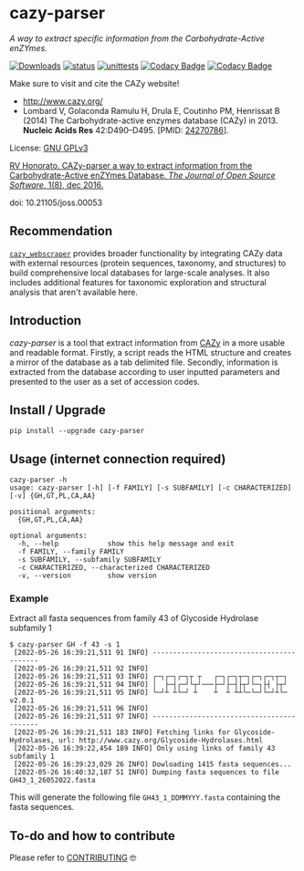 # cazy-parser

_A way to extract specific information from the Carbohydrate-Active enZYmes._

[![Downloads](https://pepy.tech/badge/cazy-parser)](https://pepy.tech/project/cazy-parser)
[![status](http://joss.theoj.org/papers/f709afe5d720fc6eee82fca277942a46/status.svg)](http://joss.theoj.org/papers/f709afe5d720fc6eee82fca277942a46)
[![unittests](https://github.com/rvhonorato/cazy-parser/actions/workflows/unittests.yml/badge.svg?branch=main)](https://github.com/rvhonorato/cazy-parser/actions/workflows/unittests.yml)
[![Codacy Badge](https://app.codacy.com/project/badge/Grade/33f087332ec24da689268a13d2f4ca23)](https://www.codacy.com/gh/rvhonorato/cazy-parser/dashboard?utm_source=github.com&utm_medium=referral&utm_content=rvhonorato/cazy-parser&utm_campaign=Badge_Grade)
[![Codacy Badge](https://app.codacy.com/project/badge/Coverage/33f087332ec24da689268a13d2f4ca23)](https://www.codacy.com/gh/rvhonorato/cazy-parser/dashboard?utm_source=github.com&utm_medium=referral&utm_content=rvhonorato/cazy-parser&utm_campaign=Badge_Coverage)

Make sure to visit and cite the CAZy website!

- http://www.cazy.org/
- Lombard V, Golaconda Ramulu H, Drula E, Coutinho PM, Henrissat B (2014) The Carbohydrate-active enzymes database (CAZy) in 2013. **Nucleic Acids Res** 42:D490–D495. [PMID: [24270786](http://www.ncbi.nlm.nih.gov/sites/entrez?db=pubmed&cmd=search&term=24270786)].

License: [GNU GPLv3](https://www.gnu.org/licenses/gpl-3.0.html)

[RV Honorato. CAZy-parser a way to extract information from the Carbohydrate-Active enZYmes Database. _The Journal of Open Source Software_, 1(8), dec 2016.](https://github.com/openjournals/joss-papers/blob/master/joss.00053/10.21105.joss.00053.pdf)

doi: 10.21105/joss.00053

## Recommendation

[`cazy_webscraper`](https://github.com/HobnobMancer/cazy_webscraper) provides broader functionality by integrating CAZy data with external resources (protein sequences, taxonomy, and structures) to build comprehensive local databases for large-scale analyses. It also includes additional features for taxonomic exploration and structural analysis that aren't available here.

## Introduction

_cazy-parser_ is a tool that extract information from [CAZy](http://www.cazy.org/) in a more usable and readable format. Firstly, a script reads the HTML structure and creates a mirror of the database as a tab delimited file. Secondly, information is extracted from the database according to user inputted parameters and presented to the user as a set of accession codes.

## Install / Upgrade

```text
pip install --upgrade cazy-parser
```

## Usage (internet connection required)

```text
cazy-parser -h
usage: cazy-parser [-h] [-f FAMILY] [-s SUBFAMILY] [-c CHARACTERIZED] [-v] {GH,GT,PL,CA,AA}

positional arguments:
  {GH,GT,PL,CA,AA}

optional arguments:
  -h, --help            show this help message and exit
  -f FAMILY, --family FAMILY
  -s SUBFAMILY, --subfamily SUBFAMILY
  -c CHARACTERIZED, --characterized CHARACTERIZED
  -v, --version         show version
```

### Example

Extract all fasta sequences from family 43 of Glycoside Hydrolase subfamily 1

```text
$ cazy-parser GH -f 43 -s 1
 [2022-05-26 16:39:21,511 91 INFO] ------------------------------------------
 [2022-05-26 16:39:21,511 92 INFO]
 [2022-05-26 16:39:21,511 93 INFO] ┌─┐┌─┐┌─┐┬ ┬   ┌─┐┌─┐┬─┐┌─┐┌─┐┬─┐
 [2022-05-26 16:39:21,511 94 INFO] │  ├─┤┌─┘└┬┘───├─┘├─┤├┬┘└─┐├┤ ├┬┘
 [2022-05-26 16:39:21,511 95 INFO] └─┘┴ ┴└─┘ ┴    ┴  ┴ ┴┴└─└─┘└─┘┴└─ v2.0.1
 [2022-05-26 16:39:21,511 96 INFO]
 [2022-05-26 16:39:21,511 97 INFO] ------------------------------------------
 [2022-05-26 16:39:21,511 183 INFO] Fetching links for Glycoside-Hydrolases, url: http://www.cazy.org/Glycoside-Hydrolases.html
 [2022-05-26 16:39:22,454 189 INFO] Only using links of family 43 subfamily 1
 [2022-05-26 16:39:23,029 26 INFO] Dowloading 1415 fasta sequences...
 [2022-05-26 16:40:32,187 51 INFO] Dumping fasta sequences to file GH43_1_26052022.fasta
```

This will generate the following file `GH43_1_DDMMYYY.fasta` containing the fasta sequences.

## To-do and how to contribute

Please refer to [CONTRIBUTING](CONTRIBUTING.md) 🤓

